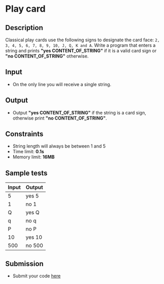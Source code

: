 # Play card

## Description
Classical play cards use the following signs to designate the card face: 
`2, 3, 4, 5, 6, 7, 8, 9, 10, J, Q, K and A`. Write a program that enters a string and prints **"yes CONTENT_OF_STRING"** if it is a valid card sign or **"no CONTENT_OF_STRING"** otherwise.

## Input
- On the only line you will receive a single string.

## Output
- Output **"yes CONTENT_OF_STRING"** if the string is a card sign, otherwise print **"no CONTENT_OF_STRING"**.

## Constraints
- String length will always be between 1 and 5
- Time limit: **0.1s**
- Memory limit: **16MB**

## Sample tests

|   Input   |       Output     |
|-----------|------------------|
| 5         | yes 5            |
| 1         | no 1             |
| Q         | yes Q            |
| q         | no q             |
| P         | no P             |
| 10        | yes 10           |
| 500       | no 500           |

## Submission
- Submit your code [here](http://bgcoder.com/Contests/Compete/Index/309#2)
